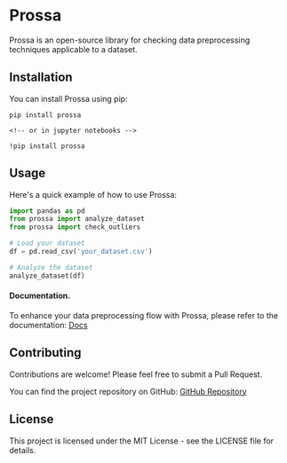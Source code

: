 # Prossa

Prossa is an open-source library for checking data preprocessing techniques applicable to a dataset.


## Installation

You can install Prossa using pip:

```
pip install prossa

<!-- or in jupyter notebooks -->

!pip install prossa
```

## Usage

Here's a quick example of how to use Prossa:

```python
import pandas as pd
from prossa import analyze_dataset
from prossa import check_outliers

# Load your dataset
df = pd.read_csv('your_dataset.csv')

# Analyze the dataset
analyze_dataset(df)
```
#### Documentation.
To enhance your data preprocessing flow with Prossa, please refer to the documentation: [Docs](https://prossa.pages.dev/)

## Contributing

Contributions are welcome! Please feel free to submit a Pull Request.

You can find the project repository on GitHub:
[GitHub Repository](https://github.com/Fosberg-codex/prossa)

## License

This project is licensed under the MIT License - see the LICENSE file for details.
